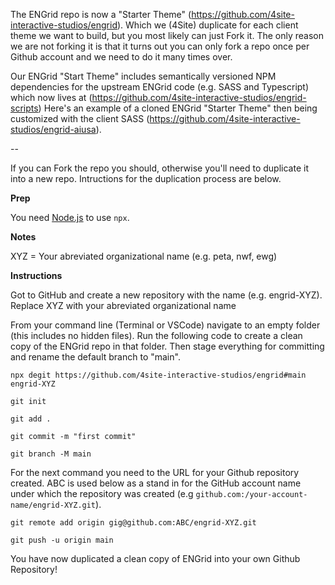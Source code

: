 The ENGrid repo is now a "Starter Theme" (https://github.com/4site-interactive-studios/engrid). Which we (4Site) duplicate for each client theme we want to build, but you most likely can just Fork it. The only reason we are not forking it is that it turns out you can only fork a repo once per Github account and we need to do it many times over.

Our ENGrid "Start Theme" includes semantically versioned NPM dependencies for the upstream ENGrid code (e.g. SASS and Typescript) which now lives at (https://github.com/4site-interactive-studios/engrid-scripts)
Here's an example of a cloned ENGrid "Starter Theme" then being customized with the client SASS (https://github.com/4site-interactive-studios/engrid-aiusa).

--

If you can Fork the repo you should, otherwise you'll need to duplicate it into a new repo. Intructions for the duplication process are below.

**Prep**

You need [Node.js](https://nodejs.org/en/download/) to use `npx`.

**Notes**

XYZ = Your abreviated organizational name (e.g. peta, nwf, ewg)

**Instructions**

Got to GitHub and create a new repository with the name (e.g. engrid-XYZ). Replace XYZ with your abreviated organizational name

From your command line (Terminal or VSCode) navigate to an empty folder (this includes no hidden files). Run the following code to create a clean copy of the ENGrid repo in that folder. Then stage everything for committing and rename the default branch to "main".

`npx degit https://github.com/4site-interactive-studios/engrid#main engrid-XYZ`

`git init`

`git add .`

`git commit -m "first commit"`

`git branch -M main`

For the next command you need to the URL for your Github repository created. ABC is used below as a stand in for the GitHub account name under which the repository was created (e.g `github.com:/your-account-name/engrid-XYZ.git`).

`git remote add origin gig@github.com:ABC/engrid-XYZ.git`

`git push -u origin main`

You have now duplicated a clean copy of ENGrid into your own Github Repository!
